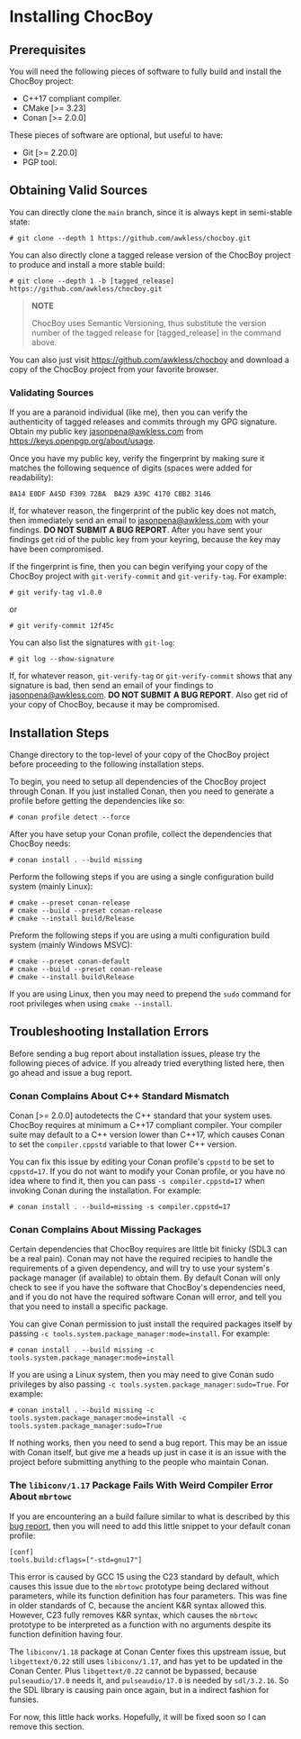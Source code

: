 <!--
SPDX-FileCopyrightText: 2025 Jason Pena <jasonpena@awkless.com>
SPDX-License-Identifier: MIT
-->

# Installing ChocBoy

## Prerequisites

You will need the following pieces of software to fully build and install the
ChocBoy project:

- C++17 compliant compiler.
- CMake [>= 3.23]
- Conan [>= 2.0.0]

These pieces of software are optional, but useful to have:

- Git [>= 2.20.0]
- PGP tool.

## Obtaining Valid Sources

You can directly clone the `main` branch, since it is always kept in semi-stable
state:

```
# git clone --depth 1 https://github.com/awkless/chocboy.git
```

You can also directly clone a tagged release version of the ChocBoy project
to produce and install a more stable build:

```
# git clone --depth 1 -b [tagged_release] https://github.com/awkless/chocboy.git
```

> __NOTE__
>
> ChocBoy uses Semantic Versioning, thus substitute the version
> number of the tagged release for [tagged\_release] in the command above.

You can also just visit <https://github.com/awkless/chocboy> and download
a copy of the ChocBoy project from your favorite browser.

### Validating Sources

If you are a paranoid individual (like me), then you can verify the
authenticity of tagged releases and commits through my GPG signature.
Obtain my public key <jasonpena@awkless.com> from
<https://keys.openpgp.org/about/usage>.

Once you have my public key, verify the fingerprint by making sure it
matches the following sequence of digits (spaces were added for readability):

```
8A14 E0DF A45D F309 72BA  BA29 A39C 4170 CBB2 3146
```

If, for whatever reason, the fingerprint of the public key does not match, then
immediately send an email to <jasonpena@awkless.com> with your findings. __DO
NOT SUBMIT A BUG REPORT__. After you have sent your findings get rid of the
public key from your keyring, because the key may have been compromised.

If the fingerprint is fine, then you can begin verifying your copy of the
ChocBoy project with `git-verify-commit` and `git-verify-tag`. For example:

```
# git verify-tag v1.0.0
```

or

```
# git verify-commit 12f45c
```

You can also list the signatures with `git-log`:

```
# git log --show-signature
```

If, for whatever reason, `git-verify-tag` or `git-verify-commit` shows that any
signature is bad, then send an email of your findings to
<jasonpena@awkless.com>. __DO NOT SUBMIT A BUG REPORT__. Also get rid of your
copy of ChocBoy, because it may be compromised.

## Installation Steps

Change directory to the top-level of your copy of the ChocBoy project
before proceeding to the following installation steps.

To begin, you need to setup all dependencies of the ChocBoy project
through Conan. If you just installed Conan, then you need to generate a profile
before getting the dependencies like so:

```
# conan profile detect --force
```

After you have setup your Conan profile, collect the dependencies that ChocBoy
needs:

```
# conan install . --build missing
```

Perform the following steps if you are using a single configuration build
system (mainly Linux):

```
# cmake --preset conan-release
# cmake --build --preset conan-release
# cmake --install build/Release
```

Preform the following steps if you are using a multi configuration build system
(mainly Windows MSVC):

```
# cmake --preset conan-default
# cmake --build --preset conan-release
# cmake --install build\Release
```

If you are using Linux, then you may need to prepend the `sudo` command for root
privileges when using `cmake --install`.

## Troubleshooting Installation Errors

Before sending a bug report about installation issues, please try the following
pieces of advice. If you already tried everything listed here, then go ahead and
issue a bug report.

### Conan Complains About C++ Standard Mismatch

Conan [>= 2.0.0] autodetects the C++ standard that your system uses. ChocBoy
requires at minimum a C++17 compliant compiler. Your compiler suite may
default to a C++ version lower than C++17, which causes Conan to set the
`compiler.cppstd` variable to that lower C++ version.

You can fix this issue by editing your Conan profile's `cppstd` to be set to
`cppstd=17`. If you do not want to modify your Conan profile, or you have no
idea where to find it, then you can pass `-s compiler.cppstd=17` when
invoking Conan during the installation. For example:

```
# conan install . --build=missing -s compiler.cppstd=17
```

### Conan Complains About Missing Packages

Certain dependencies that ChocBoy requires are little bit finicky (SDL3 can be a
real pain). Conan may not have the required recipies to handle the requirements
of a given dependency, and will try to use your system's package manager (if
available) to obtain them. By default Conan will only check to see if you have
the software that ChocBoy's dependencies need, and if you do not have the
required software Conan will error, and tell you that you need to install a
specific package.

You can give Conan permission to just install the required packages itself by
passing `-c tools.system.package_manager:mode=install`. For example:

```
# conan install . --build missing -c tools.system.package_manager:mode=install
```

If you are using a Linux system, then you may need to give Conan sudo privileges
by also passing `-c tools.system.package_manager:sudo=True`. For example:

```
# conan install . --build missing -c tools.system.package_manager:mode=install -c tools.system.package_manager:sudo=True
```

If nothing works, then you need to send a bug report. This may be an issue with
Conan itself, but give me a heads up just in case it is an issue with the
project before submitting anything to the people who maintain Conan.

### The `libiconv/1.17` Package Fails With Weird Compiler Error About `mbrtowc`

If you are encountering an a build failure similar to what is described by this
[bug report][issue-27413], then you will need to add this little snippet to your
default conan profile:

```
[conf]
tools.build:cflags=["-std=gnu17"]
```

This error is caused by GCC 15 using the C23 standard by default, which causes
this issue due to the `mbrtowc` prototype being declared without parameters,
while its function definition has four parameters. This was fine in older
standards of C, because the ancient K&R syntax allowed this. However, C23 fully
removes K&R syntax, which causes the `mbrtowc` prototype to be interpreted as a
function with no arguments despite its function definition having four.

The `libiconv/1.18` package at Conan Center fixes this upstream issue, but
`libgettext/0.22` still uses `libiconv/1.17`, and has yet to be updated in the
Conan Center. Plus `libgettext/0.22` cannot be bypassed, because
`pulseaudio/17.0` needs it, and `pulseaudio/17.0` is needed by `sdl/3.2.16`.
So the SDL library is causing pain once again, but in a indirect fashion for
funsies.

For now, this little hack works. Hopefully, it will be fixed soon so I can
remove this section.

[issue-27413]: https://github.com/conan-io/conan-center-index/issues/27413
